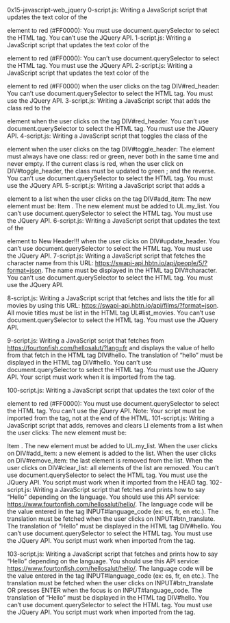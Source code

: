 0x15-javascript-web_jquery
0-script.js: Writing a JavaScript script that updates the text color of the

element to red (#FF0000): You must use document.querySelector to select the HTML tag. You can’t use the JQuery API.
1-script.js: Writing a JavaScript script that updates the text color of the

element to red (#FF0000): You can’t use document.querySelector to select the HTML tag. You must use the JQuery API.
2-script.js: Writing a JavaScript script that updates the text color of the

element to red (#FF0000) when the user clicks on the tag DIV#red_header: You can’t use document.querySelector to select the HTML tag. You must use the JQuery API.
3-script.js: Writing a JavaScript script that adds the class red to the

element when the user clicks on the tag DIV#red_header. You can’t use document.querySelector to select the HTML tag. You must use the JQuery API.
4-script.js: Writing a JavaScript script that toggles the class of the

element when the user clicks on the tag DIV#toggle_header: The element must always have one class: red or green, never both in the same time and never empty. If the current class is red, when the user click on DIV#toggle_header, the class must be updated to green ; and the reverse. You can’t use document.querySelector to select the HTML tag. You must use the JQuery API.
5-script.js: Writing a JavaScript script that adds a

element to a list when the user clicks on the tag DIV#add_item: The new element must be:
Item
. The new element must be added to UL.my_list. You can’t use document.querySelector to select the HTML tag. You must use the JQuery API.
6-script.js: Writing a JavaScript script that updates the text of the

element to New Header!!! when the user clicks on DIV#update_header. You can’t use document.querySelector to select the HTML tag. You must use the JQuery API.
7-script.js: Writing a JavaScript script that fetches the character name from this URL: https://swapi-api.hbtn.io/api/people/5/?format=json. The name must be displayed in the HTML tag DIV#character. You can’t use document.querySelector to select the HTML tag. You must use the JQuery API.

8-script.js: Writing a JavaScript script that fetches and lists the title for all movies by using this URL: https://swapi-api.hbtn.io/api/films/?format=json. All movie titles must be list in the HTML tag UL#list_movies. You can’t use document.querySelector to select the HTML tag. You must use the JQuery API.

9-script.js: Writing a JavaScript script that fetches from https://fourtonfish.com/hellosalut/?lang=fr and displays the value of hello from that fetch in the HTML tag DIV#hello. The translation of “hello” must be displayed in the HTML tag DIV#hello. You can’t use document.querySelector to select the HTML tag. You must use the JQuery API. Your script must work when it is imported from the tag.

100-script.js: Writing a JavaScript script that updates the text color of the

element to red (#FF0000): You must use document.querySelector to select the HTML tag. You can’t use the jQuery API. Note: Your script must be imported from the tag, not at the end of the HTML.
101-script.js: Writing a JavaScript script that adds, removes and clears LI elements from a list when the user clicks: The new element must be:

Item
. The new element must be added to UL.my_list. When the user clicks on DIV#add_item: a new element is added to the list. When the user clicks on DIV#remove_item: the last element is removed from the list. When the user clicks on DIV#clear_list: all elements of the list are removed. You can’t use document.querySelector to select the HTML tag. You must use the JQuery API. You script must work when it imported from the HEAD tag.
102-script.js: Writing a JavaScript script that fetches and prints how to say “Hello” depending on the language. You should use this API service: https://www.fourtonfish.com/hellosalut/hello/. The language code will be the value entered in the tag INPUT#language_code (ex: es, fr, en etc.). The translation must be fetched when the user clicks on INPUT#btn_translate. The translation of “Hello” must be displayed in the HTML tag DIV#hello. You can’t use document.querySelector to select the HTML tag. You must use the JQuery API. You script must work when imported from the tag.

103-script.js: Writing a JavaScript script that fetches and prints how to say “Hello” depending on the language. You should use this API service: https://www.fourtonfish.com/hellosalut/hello/. The language code will be the value entered in the tag INPUT#language_code (ex: es, fr, en etc.). The translation must be fetched when the user clicks on INPUT#btn_translate OR presses ENTER when the focus is on INPUT#language_code. The translation of “Hello” must be displayed in the HTML tag DIV#hello. You can’t use document.querySelector to select the HTML tag. You must use the JQuery API. You script must work when imported from the tag.
